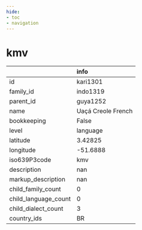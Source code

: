 ```yaml
---
hide:
- toc
- navigation
---
```

# kmv
|                      | info               |
|:---------------------|:-------------------|
| id                   | kari1301           |
| family_id            | indo1319           |
| parent_id            | guya1252           |
| name                 | Uaçá Creole French |
| bookkeeping          | False              |
| level                | language           |
| latitude             | 3.42825            |
| longitude            | -51.6888           |
| iso639P3code         | kmv                |
| description          | nan                |
| markup_description   | nan                |
| child_family_count   | 0                  |
| child_language_count | 0                  |
| child_dialect_count  | 3                  |
| country_ids          | BR                 |